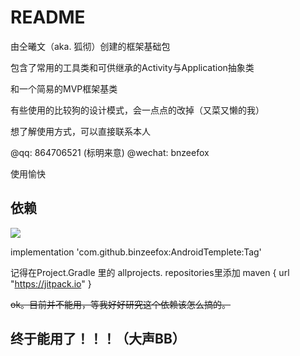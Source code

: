 # README

由仝曦文（aka. 狐彻）创建的框架基础包

包含了常用的工具类和可供继承的Activity与Application抽象类

和一个简易的MVP框架基类

有些使用的比较狗的设计模式，会一点点的改掉（又菜又懒的我）

想了解使用方式，可以直接联系本人

@qq: 864706521 (标明来意)
@wechat: bnzeefox

使用愉快

## 依赖

[![](https://jitpack.io/v/binzeefox/AndroidTemplete.svg)](https://jitpack.io/#binzeefox/AndroidTemplete)

implementation 'com.github.binzeefox:AndroidTemplete:Tag'

记得在Project.Gradle 里的 allprojects. repositories里添加 maven { url "https://jitpack.io" }

~~ok。目前并不能用，等我好好研究这个依赖该怎么搞的。~~

## 终于能用了！！！（大声BB）
